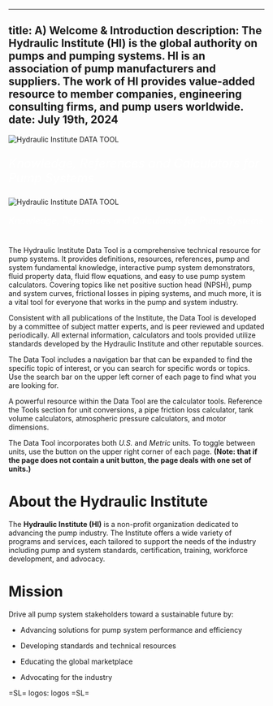 -----
title: A) Welcome & Introduction
description: The Hydraulic Institute (HI) is the global authority on pumps and pumping systems. HI is an association of  pump manufacturers and suppliers. The work of HI provides value-added resource to member companies, engineering consulting firms, and pump users worldwide.
date: July 19th, 2024
-----
<!-- Display on tablet and up> -->
<section class="is-hidden-mobile home-background">
    <img alt='Hydraulic Institute DATA TOOL' src='/images/HI-Data-Tool-Logo-1-line-white.png'/>
    <p style="color: white;font-size: x-large;"><i>Knowledge, References and Calculators for Pump Systems</i></p>
</section>
<!-- Display on mobile only -->
<section class='is-hidden-tablet home-background' >
    <img alt='Hydraulic Institute DATA TOOL' src='/images/HI-Data-Tool-Logo-1-line-white.png'/>
    <p style="color: white;font-size: large;"><i>Knowledge, References and Calculators for Pump Systems</i></p>
</section>

#

The Hydraulic Institute Data Tool is a comprehensive technical resource for pump systems. It provides definitions, resources, references, pump and system fundamental knowledge, interactive pump system demonstrators, fluid property data, fluid flow equations, and easy to use pump system calculators. Covering topics like net positive suction head (NPSH), pump and system curves, frictional losses in piping systems, and much more, it is a vital tool for everyone that works in the pump and system industry.  

Consistent with all publications of the Institute, the Data Tool is developed by a committee of subject matter experts, and is peer reviewed and updated periodically. All external information, calculators and tools provided utilize standards developed by the Hydraulic Institute and other reputable sources.  

The Data Tool includes a navigation bar that can be expanded to find the specific topic of interest, or you can search for specific words or topics. Use the search bar on the upper left corner of each page to find what you are looking for. 

A powerful resource within the Data Tool are the calculator tools. Reference the Tools section for unit conversions, a pipe friction loss calculator, tank volume calculators, atmospheric pressure calculators, and motor dimensions.   

The Data Tool incorporates both *U.S.* and *Metric* units. To toggle between units, use the button on the upper right corner of each page. **(Note: that if the page does not contain a unit button, the page deals with one set of units.)**

<units us = "This page is currently set to U.S. customary units." metric = "This page is currently set to Metric units."/>

# About the Hydraulic Institute
The **Hydraulic Institute (HI)** is a non-profit organization dedicated to advancing the pump industry. The Institute offers a wide variety of programs and services, each tailored to support the needs of the industry including pump and system standards, certification, training, workforce development, and advocacy.   


# Mission
Drive all pump system stakeholders toward a sustainable future by:

- Advancing solutions for pump system performance and efficiency

- Developing standards and technical resources

- Educating the global marketplace

- Advocating for the industry

=SL=
logos: logos
=SL=
